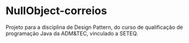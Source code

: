 # NullObject-correios
Projeto para a disciplina de Design Pattern, do curso de qualificação de programação Java da ADM&TEC, vinculado a SETEQ.
